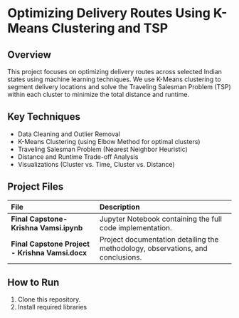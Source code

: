 # Optimizing Delivery Routes Using K-Means Clustering and TSP

## Overview
This project focuses on optimizing delivery routes across selected Indian states using machine learning techniques. We use K-Means clustering to segment delivery locations and solve the Traveling Salesman Problem (TSP) within each cluster to minimize the total distance and runtime.

## Key Techniques
- Data Cleaning and Outlier Removal
- K-Means Clustering (using Elbow Method for optimal clusters)
- Traveling Salesman Problem (Nearest Neighbor Heuristic)
- Distance and Runtime Trade-off Analysis
- Visualizations (Cluster vs. Time, Cluster vs. Distance)

## Project Files
| File | Description |
|:-----|:------------|
| **Final Capstone-Krishna Vamsi.ipynb** | Jupyter Notebook containing the full code implementation. |
| **Final Capstone Project - Krishna Vamsi.docx** | Project documentation detailing the methodology, observations, and conclusions. |

## How to Run
1. Clone this repository.
2. Install required libraries

